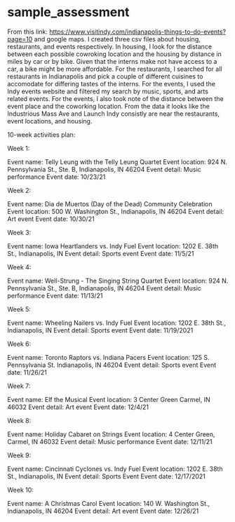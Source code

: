 # sample_assessment

From this link: https://www.visitindy.com/indianapolis-things-to-do-events?page=10 and google maps. I created three csv files about housing, restaurants, and events respectively. In housing, I look for the distance between each possible cowroking location and the housing by distance in miles by car or by bike. Given that the interns make not have access to a car, a bike might be more affordable. For the restaurants, I searched for all restaurants in Indianapolis and pick a couple of different cuisines to accomodate for differing tastes of the interns. For the events, I used the Indy events website and filtered my search by music, sports, and arts related events. For the events, I also took note of the distance between the event place and the coworking location. From the data it looks like the Industrious Mass Ave and Launch Indy consistly are near the restaurants, event locations, and housing. 


10-week activities plan:


Week 1: 

Event name: Telly Leung with the Telly Leung Quartet
Event location: 924 N. Pennsylvania St., Ste. B, Indianapolis, IN 46204
Event detail: Music performance
Event date: 10/23/21


Week 2: 

Event name: Dia de Muertos (Day of the Dead) Community Celebration 
Event location: 500 W. Washington St., Indianapolis, IN 46204
Event detail: Art event 
Event date: 10/30/21


Week 3: 

Event name: Iowa Heartlanders vs. Indy Fuel
Event location: 1202 E. 38th St., Indianapolis, IN
Event detail: Sports event 
Event date: 11/5/21


Week 4: 

Event name: Well-Strung - The Singing String Quartet
Event location: 924 N. Pennsylvania St., Ste. B, Indianapolis, IN 46204
Event detail: Music performance
Event date: 11/13/21


Week 5: 

Event name: Wheeling Nailers vs. Indy Fuel
Event location: 1202 E. 38th St., Indianapolis, IN
Event detail: Sports event
Event date: 11/19/2021


Week 6:

Event name: Toronto Raptors vs. Indiana Pacers
Event location: 125 S. Pennsylvania St. Indianapolis, IN 46204
Event detail: Sports event
Event date: 11/26/21


Week 7: 

Event name: Elf the Musical
Event location: 3 Center Green Carmel, IN 46032
Event detail: Art event 
Event date: 12/4/21


Week 8: 

Event name: Holiday Cabaret on Strings
Event location: 4 Center Green, Carmel, IN 46032
Event detail: Music performance
Event date: 12/11/21


Week 9: 

Event name: Cincinnati Cyclones vs. Indy Fuel
Event location: 1202 E. 38th St., Indianapolis, IN
Event detail: Sports Event 
Event date: 12/17/2021


Week 10: 

Event name: A Christmas Carol
Event location: 140 W. Washington St., Indianapolis, IN 46204
Event detail: Art event
Event date: 12/26/21
